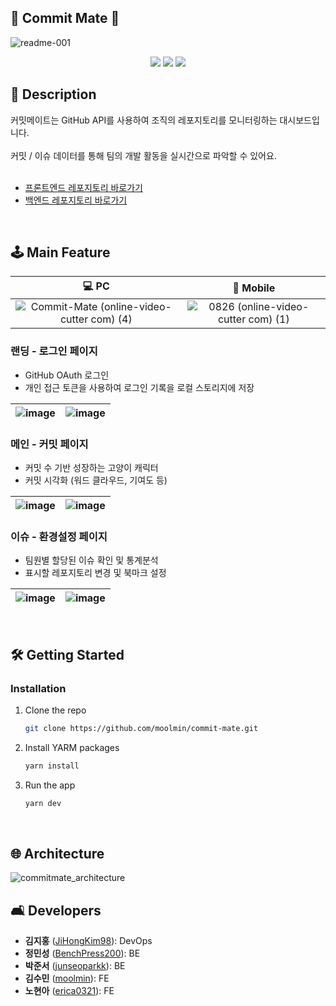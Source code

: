 ## 🌱 Commit Mate 🌱 
![readme-001](https://github.com/user-attachments/assets/3321d39a-2e83-4b97-81f6-ad960cc3dd37)
<div align=center> 
<img src="https://img.shields.io/badge/react-61DAFB?style=for-the-badge&logo=react&logoColor=black"> 
<img src="https://img.shields.io/badge/spring-6DB33F?style=for-the-badge&logo=spring&logoColor=white"> 
<img src="https://img.shields.io/badge/amazonaws-232F3E?style=for-the-badge&logo=amazonaws&logoColor=white">
</div>

## 📖 Description
커밋메이트는 GitHub API를 사용하여 조직의 레포지토리를 모니터링하는 대시보드입니다.<br /><br />
커밋 / 이슈 데이터를 통해 팀의 개발 활동을 실시간으로 파악할 수 있어요.<br /><br />
* [프론트엔드 레포지토리 바로가기](https://github.com/MENTAL-404/commit-mate-fe)
* [백엔드 레포지토리 바로가기](https://github.com/MENTAL-404/commit-mate-be)
<br/>

## 🕹️ Main Feature
|💻 PC |📱 Mobile|
|:---:|:---:|
|![Commit-Mate (online-video-cutter com) (4)](https://github.com/user-attachments/assets/30ecfb6f-1842-4083-8512-4240c27113f2)|![0826 (online-video-cutter com) (1)](https://github.com/user-attachments/assets/eedd2c1b-1f24-4f69-80ae-b938bbddeba3)|


### 랜딩 - 로그인 페이지 
* GitHub OAuth 로그인
* 개인 접근 토큰을 사용하여 로그인 기록을 로컬 스토리지에 저장

 ![image](https://github.com/user-attachments/assets/04bb6f1e-5c6e-4eb6-a05a-4cf4ec3e38f7) |![image](https://github.com/user-attachments/assets/3ba68ca6-44fc-493a-b78e-473093fab820)
--- | --- | 

### 메인 - 커밋 페이지
* 커밋 수 기반 성장하는 고양이 캐릭터
* 커밋 시각화 (워드 클라우드, 기여도 등)

 ![image](https://github.com/user-attachments/assets/67965629-8d57-4f28-86ad-b4abfe363fc5) |![image](https://github.com/user-attachments/assets/33b587e9-78ba-4035-8b60-8d6957bfac96)
--- | --- | 

### 이슈 - 환경설정 페이지
* 팀원별 할당된 이슈 확인 및 통계분석
* 표시할 레포지토리 변경 및 북마크 설정

 ![image](https://github.com/user-attachments/assets/7d645114-bca8-4203-96a0-18906789d31c) |![image](https://github.com/user-attachments/assets/21f8fc48-fe3b-46a0-a9a1-8ef375b25f80)
--- | --- | 
<br/>

## 🛠️ Getting Started
### Installation
1. Clone the repo
   ```sh
   git clone https://github.com/moolmin/commit-mate.git
   ```
2. Install YARM packages
   ```sh
   yarn install
   ```
3. Run the app
   ```sh
   yarn dev
   ```
   <br/>
## 🌐 Architecture
![commitmate_architecture](https://github.com/user-attachments/assets/319942ad-d701-494b-b666-a454a666e5b7)
<br/>

## 🛋️ Developers
*  **김지홍** ([JiHongKim98](https://github.com/JiHongKim98)): DevOps
*  **정민성** ([BenchPress200](https://github.com/BenchPress200)): BE
*  **박준서** ([junseoparkk](https://github.com/junseoparkk)): BE
*  **김수민** ([moolmin](https://github.com/moolmin)): FE
*  **노현아** ([erica0321](https://github.com/erica0321)): FE
